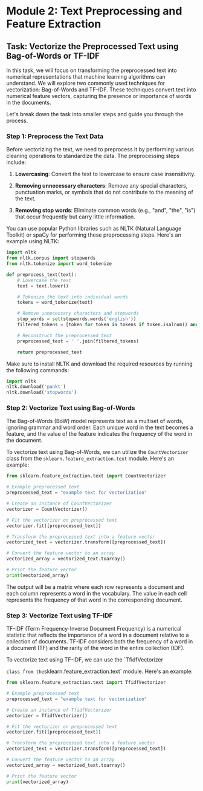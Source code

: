# Module 2: Text Preprocessing and Feature Extraction

## Task: Vectorize the Preprocessed Text using Bag-of-Words or TF-IDF

In this task, we will focus on transforming the preprocessed text into numerical representations that machine learning algorithms can understand. We will explore two commonly used techniques for vectorization: Bag-of-Words and TF-IDF. These techniques convert text into numerical feature vectors, capturing the presence or importance of words in the documents. 

Let's break down the task into smaller steps and guide you through the process.

### Step 1: Preprocess the Text Data

Before vectorizing the text, we need to preprocess it by performing various cleaning operations to standardize the data. The preprocessing steps include:

1. **Lowercasing**: Convert the text to lowercase to ensure case insensitivity.

2. **Removing unnecessary characters**: Remove any special characters, punctuation marks, or symbols that do not contribute to the meaning of the text.

3. **Removing stop words**: Eliminate common words (e.g., "and", "the", "is") that occur frequently but carry little information.

You can use popular Python libraries such as NLTK (Natural Language Toolkit) or spaCy for performing these preprocessing steps. Here's an example using NLTK:

```python
import nltk
from nltk.corpus import stopwords
from nltk.tokenize import word_tokenize

def preprocess_text(text):
    # Lowercase the text
    text = text.lower()

    # Tokenize the text into individual words
    tokens = word_tokenize(text)

    # Remove unnecessary characters and stopwords
    stop_words = set(stopwords.words('english'))
    filtered_tokens = [token for token in tokens if token.isalnum() and token not in stop_words]

    # Reconstruct the preprocessed text
    preprocessed_text = ' '.join(filtered_tokens)

    return preprocessed_text
```

Make sure to install NLTK and download the required resources by running the following commands:

```python
import nltk
nltk.download('punkt')
nltk.download('stopwords')
```

### Step 2: Vectorize Text using Bag-of-Words

The Bag-of-Words (BoW) model represents text as a multiset of words, ignoring grammar and word order. Each unique word in the text becomes a feature, and the value of the feature indicates the frequency of the word in the document.

To vectorize text using Bag-of-Words, we can utilize the `CountVectorizer` class from the `sklearn.feature_extraction.text` module. Here's an example:

```python
from sklearn.feature_extraction.text import CountVectorizer

# Example preprocessed text
preprocessed_text = "example text for vectorization"

# Create an instance of CountVectorizer
vectorizer = CountVectorizer()

# Fit the vectorizer on preprocessed text
vectorizer.fit([preprocessed_text])

# Transform the preprocessed text into a feature vector
vectorized_text = vectorizer.transform([preprocessed_text])

# Convert the feature vector to an array
vectorized_array = vectorized_text.toarray()

# Print the feature vector
print(vectorized_array)
```

The output will be a matrix where each row represents a document and each column represents a word in the vocabulary. The value in each cell represents the frequency of that word in the corresponding document.

### Step 3: Vectorize Text using TF-IDF

TF-IDF (Term Frequency-Inverse Document Frequency) is a numerical statistic that reflects the importance of a word in a document relative to a collection of documents. TF-IDF considers both the frequency of a word in a document (TF) and the rarity of the word in the entire collection (IDF).

To vectorize text using TF-IDF, we can use the `TfidfVectorizer

` class from the `sklearn.feature_extraction.text` module. Here's an example:

```python
from sklearn.feature_extraction.text import TfidfVectorizer

# Example preprocessed text
preprocessed_text = "example text for vectorization"

# Create an instance of TfidfVectorizer
vectorizer = TfidfVectorizer()

# Fit the vectorizer on preprocessed text
vectorizer.fit([preprocessed_text])

# Transform the preprocessed text into a feature vector
vectorized_text = vectorizer.transform([preprocessed_text])

# Convert the feature vector to an array
vectorized_array = vectorized_text.toarray()

# Print the feature vector
print(vectorized_array)
```

